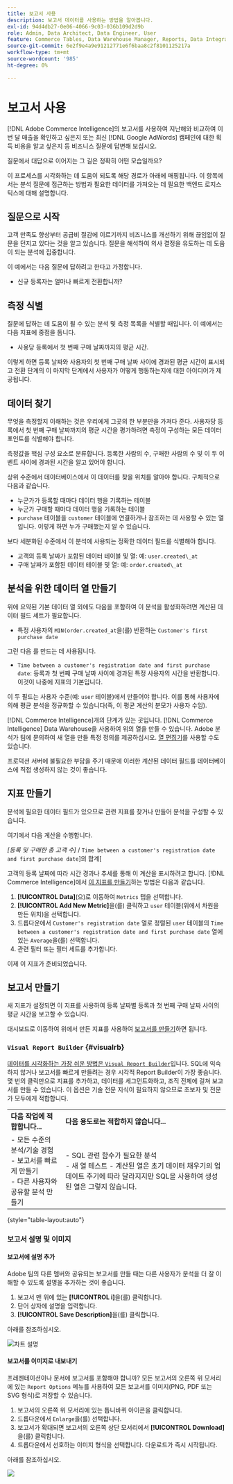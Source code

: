 ```yaml
---
title: 보고서 사용
description: 보고서 데이터를 사용하는 방법을 알아봅니다.
exl-id: 94d4db27-0e06-4066-9c03-036b109d2d9b
role: Admin, Data Architect, Data Engineer, User
feature: Commerce Tables, Data Warehouse Manager, Reports, Data Integration
source-git-commit: 6e2f9e4a9e91212771e6f6baa8c2f8101125217a
workflow-type: tm+mt
source-wordcount: '985'
ht-degree: 0%

---
```


# 보고서 사용

[!DNL Adobe Commerce Intelligence]의 보고서를 사용하여 지난해와 비교하여 이번 달 매출을 확인하고 싶은지 또는 최신 [!DNL Google AdWords] 캠페인에 대한 획득 비용을 알고 싶은지 등 비즈니스 질문에 답변해 보십시오.

질문에서 대답으로 이어지는 그 길은 정확히 어떤 모습일까요?

이 프로세스를 시각화하는 데 도움이 되도록 해당 경로가 아래에 매핑됩니다. 이 항목에서는 분석 질문에 접근하는 방법과 필요한 데이터를 가져오는 데 필요한 백엔드 로지스틱스에 대해 설명합니다.

## 질문으로 시작

고객 만족도 향상부터 공급비 절감에 이르기까지 비즈니스를 개선하기 위해 끊임없이 질문을 던지고 있다는 것을 알고 있습니다. 질문을 해석하여 의사 결정을 유도하는 데 도움이 되는 분석에 집중합니다.

이 예에서는 다음 질문에 답하려고 한다고 가정합니다.

* 신규 등록자는 얼마나 빠르게 전환합니까?

## 측정 식별

질문에 답하는 데 도움이 될 수 있는 분석 및 측정 목록을 식별할 때입니다. 이 예에서는 다음 지표에 중점을 둡니다.

* 사용당 등록에서 첫 번째 구매 날짜까지의 평균 시간.

이렇게 하면 등록 날짜와 사용자의 첫 번째 구매 날짜 사이에 경과된 평균 시간이 표시되고 전환 단계의 이 마지막 단계에서 사용자가 어떻게 행동하는지에 대한 아이디어가 제공됩니다.

## 데이터 찾기

무엇을 측정할지 이해하는 것은 우리에게 그곳의 한 부분만을 가져다 준다. 사용자당 등록에서 첫 번째 구매 날짜까지의 평균 시간을 평가하려면 측정이 구성하는 모든 데이터 포인트를 식별해야 합니다.

측정값을 핵심 구성 요소로 분류합니다. 등록한 사람의 수, 구매한 사람의 수 및 이 두 이벤트 사이에 경과된 시간을 알고 있어야 합니다.

상위 수준에서 데이터베이스에서 이 데이터를 찾을 위치를 알아야 합니다. 구체적으로 다음과 같습니다.

* 누군가가 등록할 때마다 데이터 행을 기록하는 테이블
* 누군가 구매할 때마다 데이터 행을 기록하는 테이블
* `purchase` 테이블을 `customer` 테이블에 연결하거나 참조하는 데 사용할 수 있는 열입니다. 이렇게 하면 누가 구매했는지 알 수 있습니다.

보다 세분화된 수준에서 이 분석에 사용되는 정확한 데이터 필드를 식별해야 합니다.

* 고객의 등록 날짜가 포함된 데이터 테이블 및 열: 예: `user.created\_at`
* 구매 날짜가 포함된 데이터 테이블 및 열: 예: `order.created\_at`

## 분석을 위한 데이터 열 만들기

위에 요약된 기본 데이터 열 외에도 다음을 포함하여 이 분석을 활성화하려면 계산된 데이터 필드 세트가 필요합니다.

* 특정 사용자의 `MIN(order.created_at`을(를) 반환하는 `Customer's first purchase date`

그런 다음 를 만드는 데 사용됩니다.

* `Time between a customer's registration date and first purchase date`: 등록과 첫 번째 구매 날짜 사이에 경과된 특정 사용자의 시간을 반환합니다. 이것이 나중에 지표의 기본입니다.

이 두 필드는 사용자 수준(예: `user` 테이블)에서 만들어야 합니다. 이를 통해 사용자에 의해 평균 분석을 정규화할 수 있습니다(즉, 이 평균 계산의 분모가 사용자 수임).

[!DNL Commerce Intelligence]개의 단계가 있는 곳입니다. [!DNL Commerce Intelligence] Data Warehouse을 사용하여 위의 열을 만들 수 있습니다. Adobe 분석가 팀에 문의하여 새 열을 만들 특정 정의를 제공하십시오. [열 편집기](../../data-analyst/data-warehouse-mgr/creating-calculated-columns.md)를 사용할 수도 있습니다.

프로덕션 서버에 불필요한 부담을 주기 때문에 이러한 계산된 데이터 필드를 데이터베이스에 직접 생성하지 않는 것이 좋습니다.

## 지표 만들기

분석에 필요한 데이터 필드가 있으므로 관련 지표를 찾거나 만들어 분석을 구성할 수 있습니다.

여기에서 다음 계산을 수행합니다.


_[등록 및 구매한 총 고객 수]_ / `Time between a customer's registration date and first purchase date`]의 합계[

고객의 등록 날짜에 따라 시간 경과나 추세를 통해 이 계산을 표시하려고 합니다. [!DNL Commerce Intelligence]에서 [이 지표를 만들기](../../data-user/reports/ess-manage-data-metrics.md)하는 방법은 다음과 같습니다.

1. **[!UICONTROL Data]**(으)로 이동하여 `Metrics` 탭을 선택합니다.
1. **[!UICONTROL Add New Metric]**&#x200B;을(를) 클릭하고 `user` 테이블(위에서 차원을 만든 위치)을 선택합니다.
1. 드롭다운에서 `Customer's registration date` 열로 정렬된 `user` 테이블의 `Time between a customer's registration date and first purchase date` 열에 있는 `Average`을(를) 선택합니다.
1. 관련 필터 또는 필터 세트를 추가합니다.

이제 이 지표가 준비되었습니다.

## 보고서 만들기

새 지표가 설정되면 이 지표를 사용하여 등록 날짜별 등록과 첫 번째 구매 날짜 사이의 평균 시간을 보고할 수 있습니다.

대시보드로 이동하여 위에서 만든 지표를 사용하여 [보고서를 만들기](../../data-user/reports/ess-manage-data-metrics.md)하면 됩니다.

### `Visual Report Builder` {#visualrb}

[데이터를 시각화하는 가장 쉬운 방법은 `Visual Report Builder`](../../data-user/reports/ess-rpt-build-visual.md)입니다. SQL에 익숙하지 않거나 보고서를 빠르게 만들려는 경우 시각적 Report Builder이 가장 좋습니다. 몇 번의 클릭만으로 지표를 추가하고, 데이터를 세그먼트화하고, 조직 전체에 걸쳐 보고서를 만들 수 있습니다. 이 옵션은 기술 전문 지식이 필요하지 않으므로 초보자 및 전문가 모두에게 적합합니다.

|  |  |
|--- |--- |
| **다음 작업에 적합합니다...** | **다음 용도로는 적합하지 않습니다...** |
| - 모든 수준의 분석/기술 경험<br>- 보고서를 빠르게 만들기<br>- 다른 사용자와 공유할 분석 만들기 | - SQL 관련 함수가 필요한 분석<br>- 새 열 테스트 - 계산된 열은 초기 데이터 채우기의 업데이트 주기에 따라 달라지지만 SQL을 사용하여 생성된 열은 그렇지 않습니다. |

{style="table-layout:auto"}

### 보고서 설명 및 이미지

#### 보고서에 설명 추가

Adobe 팀의 다른 멤버와 공유되는 보고서를 만들 때는 다른 사용자가 분석을 더 잘 이해할 수 있도록 설명을 추가하는 것이 좋습니다.

1. 보고서 맨 위에 있는 **[!UICONTROL i]**&#x200B;을(를) 클릭합니다.
1. 단어 상자에 설명을 입력합니다.
1. **[!UICONTROL Save Description]**&#x200B;을(를) 클릭합니다.

아래를 참조하십시오.

![차트 설명](../../assets/Chart_Description.gif)

#### 보고서를 이미지로 내보내기

프레젠테이션이나 문서에 보고서를 포함해야 합니까? 모든 보고서의 오른쪽 위 모서리에 있는 `Report Options` 메뉴를 사용하여 모든 보고서를 이미지(PNG, PDF 또는 SVG 형식)로 저장할 수 있습니다.

1. 보고서의 오른쪽 위 모서리에 있는 톱니바퀴 아이콘을 클릭합니다.
1. 드롭다운에서 `Enlarge`을(를) 선택합니다.
1. 보고서가 확대되면 보고서의 오른쪽 상단 모서리에서 **[!UICONTROL Download]**&#x200B;을(를) 클릭합니다.
1. 드롭다운에서 선호하는 이미지 형식을 선택합니다. 다운로드가 즉시 시작됩니다.

아래를 참조하십시오.

![](../../assets/exp-rep-as-image.gif)
